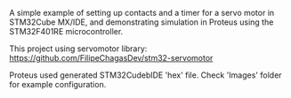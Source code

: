 A simple example of setting up contacts and a timer for a servo motor in STM32Cube MX/IDE, and demonstrating simulation in Proteus using the STM32F401RE microcontroller.

This project using servomotor library: https://github.com/FilipeChagasDev/stm32-servomotor

Proteus used generated STM32CudebIDE 'hex' file.
Check 'Images' folder for example configuration.

